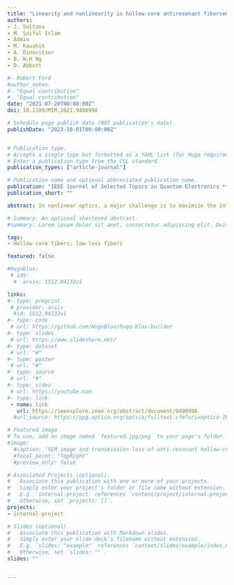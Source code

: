```yaml
---
title: "Linearity and nonlinearity in hollow-core antiresonant fibersensors in the terahertz regime"
authors:
- J. Sultana
- M. Saiful Islam
- Admin
- M. Kaushik
- A. Dinovitser
- B. W-H Ng
- D. Abbott

#- Robert Ford
#author_notes:
#- "Equal contribution"
#- "Equal contribution"
date: "2021-07-20T00:00:00Z"
doi: 10.1109/MIM.2021.9490998

# Schedule page publish date (NOT publication's date).
publishDate: "2023-10-01T00:00:00Z"


# Publication type.
# Accepts a single type but formatted as a YAML list (for Hugo requirements).
# Enter a publication type from the CSL standard.
publication_types: ["article-journal"]

# Publication name and optional abbreviated publication name.
publication: "IEEE Journal of Selected Topics in Quantum Electronics **6**, 5 (2021)"
publication_short: ""

abstract: In nonlinear optics, a major challenge is to maximize the interaction between the light from laser sources and low-density media such as gases. An ultrafast laser beam can be focused to form a highly intense spot over a small concentrated area. The ultrafast laser beam has a short pulse width of less than one picosecond and high peak power in the beam profile (Fig. 1). The beam profile of the laser source describes the energy density and distribution of light, and the beam profile of a laser source is usually affected during the propagation and collimation of the beam. An efficient nonlinear optical sensor also requires high peak power at low energy (low average power) over short duration of laser pulse, a high beam profile and long interaction length. These requirements of a nonlinear optical sensor with low attenuation constant can be achieved in hollow-core photonic crystal fiber (HC-PCF). Gas-filled HC-PCF exhibits optical nonlinearity for an ultrashort temporal and spectral broadening of NIR pulses [1], [2]. The nonlinearity in HC-PCF can be achieved by tuning the gas pressure. Gas-filled HC-PCF nonlinear media are low-cost, replenishable, reconfigurable and exhibit sharp spectral lines [3]. Linear and nonlinear responses are also found in other types of optical fibers.

# Summary. An optional shortened abstract.
#summary: Lorem ipsum dolor sit amet, consectetur adipiscing elit. Duis posuere tellus ac convallis placerat. Proin tincidunt magna sed ex sollicitudin condimentum.

tags:
- Hollow-core fibers; low-loss fibers

featured: false

#hugoblox:
 # ids:
  #  arxiv: 1512.04133v1

links:
#- type: preprint
 # provider: arxiv
  #id: 1512.04133v1
#- type: code
 # url: https://github.com/HugoBlox/hugo-blox-builder
#- type: slides
 # url: https://www.slideshare.net/
#- type: dataset
 # url: "#"
#- type: poster
 # url: "#"
#- type: source
 # url: "#"
#- type: video
 # url: https://youtube.com
#- type: link
 - name: link
   url: https://ieeexplore.ieee.org/abstract/document/9490998
  #url_source: https://opg.optica.org/optica/fulltext.cfm?uri=optica-10-10-1253

# Featured image
# To use, add an image named `featured.jpg/png` to your page's folder. 
#image:
  #caption: 'SEM image and transmission loss of anti-resonant hollow-core fiber'
  #focal_point: "TopRight"
  #preview_only: false

# Associated Projects (optional).
#   Associate this publication with one or more of your projects.
#   Simply enter your project's folder or file name without extension.
#   E.g. `internal-project` references `content/project/internal-project/index.md`.
#   Otherwise, set `projects: []`.
projects:
- internal-project

# Slides (optional).
#   Associate this publication with Markdown slides.
#   Simply enter your slide deck's filename without extension.
#   E.g. `slides: "example"` references `content/slides/example/index.md`.
#   Otherwise, set `slides: ""`.
slides: ""


---
```

